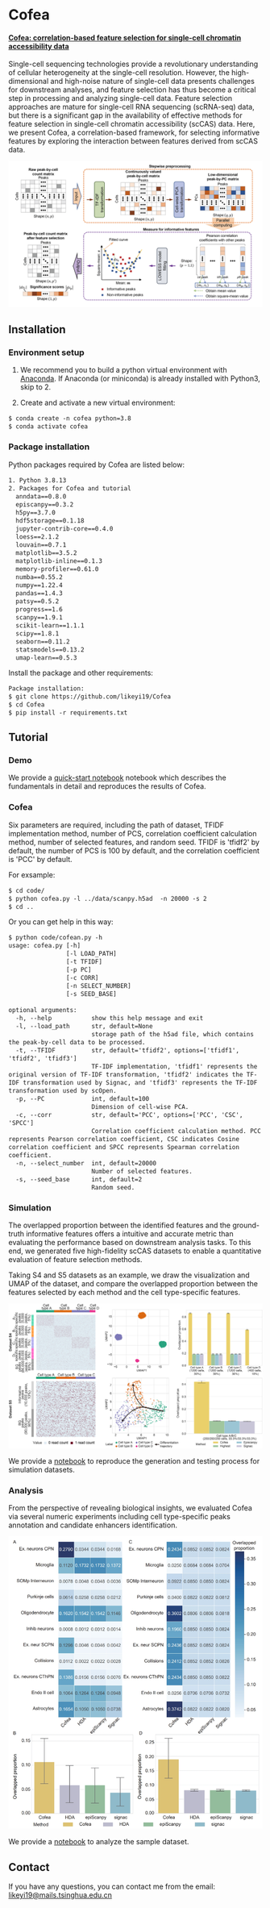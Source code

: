 # Cofea

#### [Cofea: correlation-based feature selection for single-cell chromatin accessibility data](https://doi.org/10.1101/2023.06.18.545397)

Single-cell sequencing technologies provide a revolutionary understanding of cellular heterogeneity at the single-cell resolution. However, the high-dimensional and high-noise nature of single-cell data presents challenges for downstream analyses, and feature selection has thus become a critical step in processing and analyzing single-cell data. Feature selection approaches are mature for single-cell RNA sequencing (scRNA-seq) data, but there is a significant gap in the availability of effective methods for feature selection in single-cell chromatin accessibility (scCAS) data. Here, we present Cofea, a correlation-based framework, for selecting informative features by exploring the interaction between features derived from scCAS data.

![image](https://github.com/likeyi19/Cofea/blob/master/inst/Model.png)

## Installation  

### Environment setup

1. We recommend you to build a python virtual environment with [Anaconda](https://docs.anaconda.com/free/anaconda/install/linux/).  If Anaconda (or miniconda) is already installed with Python3, skip to 2.

2. Create and activate a new virtual environment:

```
$ conda create -n cofea python=3.8
$ conda activate cofea
```

### Package installation

Python packages required by Cofea are listed below:

```
1. Python 3.8.13
2. Packages for Cofea and tutorial
  anndata==0.8.0
  episcanpy==0.3.2
  h5py==3.7.0
  hdf5storage==0.1.18
  jupyter-contrib-core==0.4.0
  loess==2.1.2
  louvain==0.7.1
  matplotlib==3.5.2
  matplotlib-inline==0.1.3
  memory-profiler==0.61.0
  numba==0.55.2
  numpy==1.22.4
  pandas==1.4.3
  patsy==0.5.2
  progress==1.6
  scanpy==1.9.1
  scikit-learn==1.1.1
  scipy==1.8.1
  seaborn==0.11.2
  statsmodels==0.13.2
  umap-learn==0.5.3
```

Install the package and other requirements:

```  
Package installation:
$ git clone https://github.com/likeyi19/Cofea   
$ cd Cofea   
$ pip install -r requirements.txt
```

## Tutorial

### Demo

We provide a [quick-start notebook](https://github.com/likeyi19/Cofea/blob/master/code/demo.ipynb) notebook which describes the fundamentals in detail and reproduces the results of Cofea.

### Cofea

Six parameters are required, including the path of dataset, TFIDF implementation method, number of PCS, correlation coefficient calculation method, number of selected features, and random seed. TFIDF is 'tfidf2' by default, the number of PCS is 100 by default, and the correlation coefficient is 'PCC' by default.

For exsample:
```
$ cd code/
$ python cofea.py -l ../data/scanpy.h5ad  -n 20000 -s 2
$ cd ..
```

Or you can get help in this way:
```  
$ python code/cofean.py -h
usage: cofea.py [-h] 
                [-l LOAD_PATH] 
                [-t TFIDF] 
                [-p PC] 
                [-c CORR] 
                [-n SELECT_NUMBER] 
                [-s SEED_BASE]

optional arguments:
  -h, --help           show this help message and exit
  -l, --load_path      str, default=None
                       storage path of the h5ad file, which contains the peak-by-cell data to be processed.
  -t, --TFIDF          str, default='tfidf2', options=['tfidf1', 'tfidf2', 'tfidf3']
                       TF-IDF implementation, 'tfidf1' represents the original version of TF-IDF transformation, 'tfidf2' indicates the TF-IDF transformation used by Signac, and 'tfidf3' represents the TF-IDF transformation used by scOpen.
  -p, --PC             int, default=100
                       Dimension of cell-wise PCA.
  -c, --corr           str, default='PCC', options=['PCC', 'CSC', 'SPCC']
                       Correlation coefficient calculation method. PCC represents Pearson correlation coefficient, CSC indicates Cosine correlation coefficient and SPCC represents Spearman correlation coefficient.
  -n, --select_number  int, default=20000
                       Number of selected features.
  -s, --seed_base      int, default=2
                       Random seed.
```  

### Simulation

The overlapped proportion between the identified features and the ground-truth informative features offers a  intuitive and accurate metric than evaluating the performance based on downstream analysis tasks. To this end, we generated five high-fidelity scCAS datasets to enable a quantitative evaluation of feature selection methods. 

Taking S4 and S5 datasets as an example, we draw the visualization and UMAP of the dataset, and compare the overlapped proportion between the features selected by each method and the cell type-specific features.

![image](https://github.com/likeyi19/Cofea/blob/master/inst/S4.png)

We provide a [notebook](https://github.com/likeyi19/Cofea/blob/master/code/simulation.ipynb) to reproduce the generation and testing process for simulation datasets.

### Analysis

From the perspective of revealing biological insights, we evaluated Cofea via several numeric experiments including cell type-specific peaks annotation and candidate enhancers identification.

![image](https://github.com/likeyi19/Cofea/blob/master/inst/data_analysis.png)

We provide a [notebook](https://github.com/likeyi19/Cofea/blob/master/code/analysis.ipynb) to analyze the sample dataset.

## Contact 
If you have any questions, you can contact me from the email: <likeyi19@mails.tsinghua.edu.cn>
